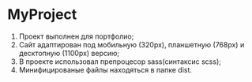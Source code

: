# MyProject
1. Проект выполнен для портфолио;
2. Сайт адаптирован под мобильную (320px), планшетную (768px) и десктопную (1100px) версию;
3. В проекте использовал препроцесор sass(синтаксис scss);
4. Минифицированые файлы находяться в папке dist.
